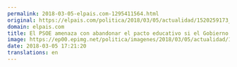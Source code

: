 ```yaml
---
permalink: 2018-03-05-elpais.com-1295411564.html
original: https://elpais.com/politica/2018/03/05/actualidad/1520259173_307763.html#?ref=rss&format=simple&link=link
domain: elpais.com
title: El PSOE amenaza con abandonar el pacto educativo si el Gobierno no aumenta la inversión hasta el 5%
image: https://ep00.epimg.net/politica/imagenes/2018/03/05/actualidad/1520259173_307763_1520269309_rrss_normal.jpg
date: 2018-03-05 17:21:20
translations: en
---
```


